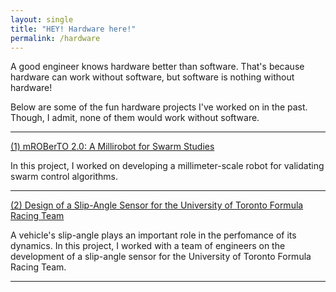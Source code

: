 ```yaml
---
layout: single
title: "HEY! Hardware here!"
permalink: /hardware
---
```


A good engineer knows hardware better than software. That's because hardware can work without software, but software is nothing without hardware! 

Below are some of the fun hardware projects I've worked on in the past. Though, I admit, none of them would work without software. 
<hr>
<!-- mROBerTO 2.0-->
<a href="/hardware_projects/mroberto_2/">
(1) mROBerTO 2.0: A Millirobot for Swarm Studies
</a>
<p>
	In this project, I worked on developing a millimeter-scale robot for validating swarm control algorithms.
</p>
<hr>
<!-- Slip angle sensor-->
<a href="/hardware_projects/slip_angle_sensor/">
(2) Design of a Slip-Angle Sensor for the University of Toronto Formula Racing Team
</a>
<p>
	A vehicle's slip-angle plays an important role in the perfomance of its dynamics. In this project, I worked with a team of engineers on the development of a slip-angle sensor for the University of Toronto Formula Racing Team.
</p>
<hr>